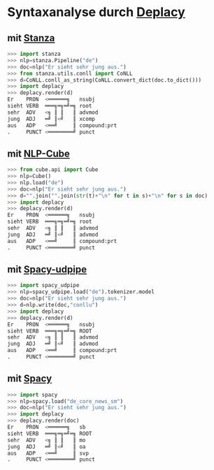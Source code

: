 # Syntaxanalyse durch [Deplacy](https://koichiyasuoka.github.io/deplacy/)

## mit [Stanza](https://stanfordnlp.github.io/stanza)

```py
>>> import stanza
>>> nlp=stanza.Pipeline("de")
>>> doc=nlp("Er sieht sehr jung aus.")
>>> from stanza.utils.conll import CoNLL
>>> d=CoNLL.conll_as_string(CoNLL.convert_dict(doc.to_dict()))
>>> import deplacy
>>> deplacy.render(d)
Er    PRON  <══════╗   nsubj
sieht VERB  ═══╗═╗═╝═╗ root
sehr  ADV   <╗ ║ ║   ║ advmod
jung  ADJ   ═╝ ║<╝   ║ xcomp
aus   ADP   <══╝     ║ compound:prt
.     PUNCT <════════╝ punct
```

## mit [NLP-Cube](https://github.com/Adobe/NLP-Cube)

```py
>>> from cube.api import Cube
>>> nlp=Cube()
>>> nlp.load("de")
>>> doc=nlp("Er sieht sehr jung aus.")
>>> d="".join("".join(str(t)+"\n" for t in s)+"\n" for s in doc)
>>> import deplacy
>>> deplacy.render(d)
Er    PRON  <══════╗   nsubj
sieht VERB  ═══╗═╗═╝═╗ root
sehr  ADV   <╗ ║ ║   ║ advmod
jung  ADJ   ═╝ ║<╝   ║ advmod
aus   ADP   <══╝     ║ compound:prt
.     PUNCT <════════╝ punct
```

## mit [Spacy-udpipe](https://github.com/TakeLab/spacy-udpipe)

```py
>>> import spacy_udpipe
>>> nlp=spacy_udpipe.load("de").tokenizer.model
>>> doc=nlp("Er sieht sehr jung aus.")
>>> d=nlp.write(doc,"conllu")
>>> import deplacy
>>> deplacy.render(d)
Er    PRON  <══════╗   nsubj
sieht VERB  ═══╗═╗═╝═╗ ROOT
sehr  ADV   <╗ ║ ║   ║ advmod
jung  ADJ   ═╝ ║<╝   ║ advmod
aus   ADP   <══╝     ║ compound:prt
.     PUNCT <════════╝ punct
```

## mit [Spacy](https://spacy.io/)

```py
>>> import spacy
>>> nlp=spacy.load("de_core_news_sm")
>>> doc=nlp("Er sieht sehr jung aus.")
>>> import deplacy
>>> deplacy.render(doc)
Er    PRON  <══════╗   sb
sieht VERB  ═══╗═╗═╝═╗ ROOT
sehr  ADV   <╗ ║ ║   ║ mo
jung  ADJ   ═╝ ║<╝   ║ oa
aus   ADP   <══╝     ║ svp
.     PUNCT <════════╝ punct
```

